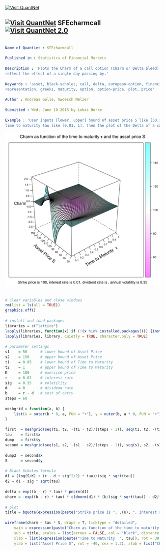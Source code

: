 
[<img src="https://github.com/QuantLet/Styleguide-and-Validation-procedure/blob/master/pictures/banner.png" alt="Visit QuantNet">](http://quantlet.de/index.php?p=info)

## [<img src="https://github.com/QuantLet/Styleguide-and-Validation-procedure/blob/master/pictures/qloqo.png" alt="Visit QuantNet">](http://quantlet.de/) **SFEcharmcall** [<img src="https://github.com/QuantLet/Styleguide-and-Validation-procedure/blob/master/pictures/QN2.png" width="60" alt="Visit QuantNet 2.0">](http://quantlet.de/d3/ia)

```yaml

Name of QuantLet : SFEcharmcall

Published in : Statistics of Financial Markets

Description : 'Plots the Charm of a call option (Charm or Delta bleed). Charm is divided by 365 to
reflect the effect of a single day passing by.'

Keywords : 'asset, black-scholes, call, delta, european-option, financial, graphical
representation, greeks, maturity, option, option-price, plot, price'

Author : Andreas Golle, Awdesch Melzer

Submitted : Wed, June 10 2015 by Lukas Borke

Example : 'User inputs [lower, upper] bound of asset price S like [50,150], [lower, upper] bound of
time to maturity tau like [0.01, 1], then the plot of the Delta of a call option is given.'

```

![Picture1](SFEcharmcall-1.png)


```r

# clear variables and close windows
rm(list = ls(all = TRUE))
graphics.off()

# install and load packages
libraries = c("lattice")
lapply(libraries, function(x) if (!(x %in% installed.packages())) {install.packages(x)} )
lapply(libraries, library, quietly = TRUE, character.only = TRUE)

# parameter settings
s1    = 50      # lower bound of Asset Price
s2    = 150     # upper bound of Asset Price 
t1    = 0.05    # lower bound of Time to Maturity
t2    = 1       # upper bound of Time to Maturity
K     = 100     # exercise price 
r     = 0.01    # interest rate
sig   = 0.35    # volatility
d     = 0       # dividend rate
b     = r - d   # cost of carry
steps = 60

meshgrid = function(a, b) {
    list(x = outer(b * 0, a, FUN = "+"), y = outer(b, a * 0, FUN = "+"))
}

first  = meshgrid(seq(t1, t2, -(t1 - t2)/(steps - 1)), seq(t1, t2, -(t1 - t2)/(steps - 1)))
tau    = first$x
dump   = first$y
second = meshgrid(seq(s1, s2, -(s1 - s2)/(steps - 1)), seq(s1, s2, -(s1 - s2)/(steps - 1)))

dump2  = second$x
S      = second$y

# Black Scholes formula
d1 = (log(S/K) + (r - d + sig^2/2) * tau)/(sig * sqrt(tau))
d2 = d1 - sig * sqrt(tau)

delta = exp((b - r) * tau) * pnorm(d1)
charm = -exp((b - r) * tau) * c(dnorm(d1) * (b/(sig * sqrt(tau)) - d2/(2 * tau)) + (b - r) * pnorm(d1))

# plot
title = bquote(expression(paste("Strike price is ", .(K), ", interest rate is ", .(r), ", dividend rate is ", .(q), ", annual volatility is ", .(sig))))

wireframe(charm ~ tau * S, drape = T, ticktype = "detailed", 
	main = expression(paste("Charm as function of the time to maturity ", tau, " and the asset price S")), 
	sub = title, scales = list(arrows = FALSE, col = "black", distance = 1, tick.number = 8, cex = 0.7, x = 		list(labels = round(seq(t1, t2, length = 11), 1)), y = list(labels = round(seq(s1, s2, length = 11), 1))), 
    xlab = list(expression(paste("Time to Maturity  ", tau)), rot = 30, cex = 1.2), 
    ylab = list("Asset Price S", rot = -40, cex = 1.2), zlab = list("Charm", cex = 1.1)) 

```
